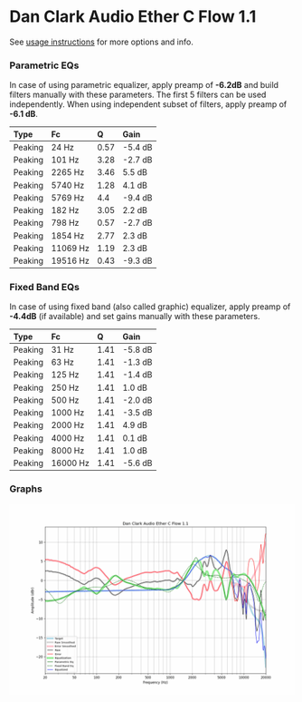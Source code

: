 # Dan Clark Audio Ether C Flow 1.1
See [usage instructions](https://github.com/jaakkopasanen/AutoEq#usage) for more options and info.

### Parametric EQs
In case of using parametric equalizer, apply preamp of **-6.2dB** and build filters manually
with these parameters. The first 5 filters can be used independently.
When using independent subset of filters, apply preamp of **-6.1 dB**.

| Type    | Fc       |    Q | Gain    |
|:--------|:---------|:-----|:--------|
| Peaking | 24 Hz    | 0.57 | -5.4 dB |
| Peaking | 101 Hz   | 3.28 | -2.7 dB |
| Peaking | 2265 Hz  | 3.46 | 5.5 dB  |
| Peaking | 5740 Hz  | 1.28 | 4.1 dB  |
| Peaking | 5769 Hz  | 4.4  | -9.4 dB |
| Peaking | 182 Hz   | 3.05 | 2.2 dB  |
| Peaking | 798 Hz   | 0.57 | -2.7 dB |
| Peaking | 1854 Hz  | 2.77 | 2.3 dB  |
| Peaking | 11069 Hz | 1.19 | 2.3 dB  |
| Peaking | 19516 Hz | 0.43 | -9.3 dB |

### Fixed Band EQs
In case of using fixed band (also called graphic) equalizer, apply preamp of **-4.4dB**
(if available) and set gains manually with these parameters.

| Type    | Fc       |    Q | Gain    |
|:--------|:---------|:-----|:--------|
| Peaking | 31 Hz    | 1.41 | -5.8 dB |
| Peaking | 63 Hz    | 1.41 | -1.3 dB |
| Peaking | 125 Hz   | 1.41 | -1.4 dB |
| Peaking | 250 Hz   | 1.41 | 1.0 dB  |
| Peaking | 500 Hz   | 1.41 | -2.0 dB |
| Peaking | 1000 Hz  | 1.41 | -3.5 dB |
| Peaking | 2000 Hz  | 1.41 | 4.9 dB  |
| Peaking | 4000 Hz  | 1.41 | 0.1 dB  |
| Peaking | 8000 Hz  | 1.41 | 1.0 dB  |
| Peaking | 16000 Hz | 1.41 | -5.6 dB |

### Graphs
![](./Dan%20Clark%20Audio%20Ether%20C%20Flow%201.1.png)